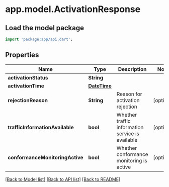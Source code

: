 # app.model.ActivationResponse

## Load the model package
```dart
import 'package:app/api.dart';
```

## Properties
Name | Type | Description | Notes
------------ | ------------- | ------------- | -------------
**activationStatus** | **String** |  | 
**activationTime** | [**DateTime**](DateTime.md) |  | 
**rejectionReason** | **String** | Reason for activation rejection | [optional] 
**trafficInformationAvailable** | **bool** | Whether traffic information service is available | [optional] 
**conformanceMonitoringActive** | **bool** | Whether conformance monitoring is active | [optional] 

[[Back to Model list]](../README.md#documentation-for-models) [[Back to API list]](../README.md#documentation-for-api-endpoints) [[Back to README]](../README.md)


